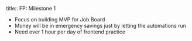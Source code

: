 title:: FP: Milestone 1

- Focus on building MVP for Job Board
- Money will be in emergency savings just by letting the automations run
- Need over 1 hour per day of frontend practice